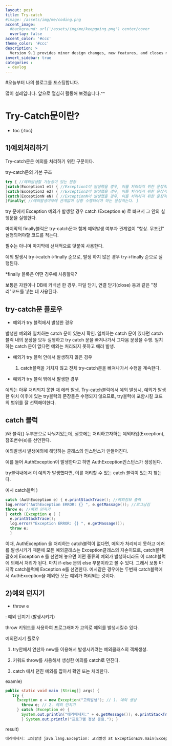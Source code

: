 ```yaml
---
layout: post
title: Try-catch
#image: /assets/img/me/coding.png
accent_image: 
  #background: url('/assets/img/me/keepgoing.png') center/cover
  overlay: false
accent_color: '#ccc'
theme_color: '#ccc'
description: >
  Version 9.1 provides minor design changes, new features, and closes multiple issues.
invert_sidebar: true
categories :
 - devlog
---
```


#오늘부터 나의 블로그를 포스팅합니다.

많이 설레입니다. 앞으로 열심히 활동해 보겠습니다.^^

# Try-Catch문이란?


* toc
{:toc}


## 1)예외처리하기

Try-catch문은 예외를 처리하기 위한 구문이다. 

try-catch문의 기본 구조 
~~~java
try { //예외발생할 가능성이 있는 문장 
}catch(Exception1 e1) { //Exception1이 발생했을 경우, 이를 처리하지 위한 문장적는다. //보통 이곳에 예외메세지를 출력하고 로그로 남김. 
}catch(Exception2 e2) { //Exception2이 발생했을 경우, 이를 처리하지 위한 문장적는다. 
}catch(ExceptionN eN) { //ExceptionN이 발생했을 경우, 이를 처리하지 위한 문장적는다. 
}finally{ //예외발생여부에 관계없이 상항 수행되어야 하는 문장적는다. }
~~~

try 문에서 Exception 예외가 발생할 경우 catch (Exception e) 로 빠져서 그 안의 실행문을 실행한다.

마지막의 finally블럭은 try-catch문과 함께 예외발생 여부과 관계없이 "항상. 무조건" 실행되어야할 코드를 적는다.

필수는 아니며 마지막에 선택적으로 덧붙여 사용한다.

예외 발생시 try->catch->finally 순으로,  발생 하지 않은 경우 try->finally 순으로 실행된다.  

 

*finally 블록은 어떤 경우에 사용할까?

 보통은 자원이나 DB에 커넥션 한 경우, 파일 닫기, 연결 닫기(close) 등과 같은 "정리"코드를 넣는 데 사용된다.



## try-catch문 플로우 
- 예외가 try 블럭에서 발생한 경우

 발생한 예외와 일치하는 catch 문이 있는지 확인. 
 일치하는 catch 문이 있다면 catch 블럭 내의 문장을 모두 실행하고 try catch 문을 빠져나가서 그다음 문장을 수행.
 일치하는 catch 문이 없다면 예외는 처리되지 못하고 에러 발생.
- 예외가 try 블럭 안에서 발생하지 않은 경우

  1. catch블럭을 거치지 않고 전체 try-catch문을 빠져나가서 수행을 계속한다. 

 

- 예외가 try 블럭 밖에서 발생한 경우

 예외는 아무 처리되지 못한 채 에러 발생.
Try-catch블럭에서 예외 발생시, 예외가 발생한 위치 이후에 있는 try블럭의 문장들은 수행되지 않으므로, try블럭에 포함시킬 코드의 범위를 잘 선택해야한다. 

## catch 블럭 
)와 블럭{} 두부분으로 나눠져있는데, 괄호에는 처리하고자하는 예외타입(Exception), 참조변수(e)를 선언한다.

예외발생시 발생예외에 해당하는 클래스의 인스턴스가 만들어진다.

예를 들어 AuthException이 발생한다고 하면 AuthException인스턴스가 생성된다. 

try블럭내에서 이 예외가 발생했다면, 이를 처리할 수 있는 catch 블럭이 있는지 찾는다. 

예시 catch블럭 )
~~~java 
catch (AuthException e) { e.printStackTrace(); //예외정보 출력 
log.error("AuthException ERROR: {} ", e.getMassage()); //로그남김 
throw e; //예외 던지기 
} catch (Exception e ) { 
  e.printStackTrace(); 
  log.error("Exception ERROR: {} ", e.getMassage()); 
  throw e; 
  }
~~~

 이때, AuthException 을 처리하는 catch블럭이 없다면, 예외가 처리되지 못하고 에러를 발생시키기 때문에
 모든 예외클래스는 Exception클래스의 자손이므로, catch블럭 괄호에 Exception e 를 선언해 놓으면 
 어떤 종류의 예외가 발생하더라도 이 catch블럭에 의해서 처리가 된다. 마치 if-else 문의 else 부분이라고 볼 수 있다.
 그래서 보통 마지막 catch블럭에 Exception e를 선언한다. 
 예시같은 경우에는 두번째 catch블럭에서 AuthException을 제외한 모든 예외가 처리되는 것이다.


## 2)예외 던지기
* throw e

: 예외 던지기 (발생시키기)

throw 키워드를  사용하여 프로그래머가 고의로 예외를 발생시킬수 있다.

 

예외던지기 플로우 

1. try안에서 연산자 new를 이용해서 발생시키려는 예외클래스의 객체생성.

2. 키워드 throw를 사용해서 생성한 예외를 catch로 던진다. 

3. catch 에서 던진 예외를 잡아서 확인 또는 처리한다. 


examle)
```java 
public static void main (String[] args) {
   try { 
     Exception e = new Exception("고의발생"); // 1. 예외 생성 
       throw e; // 2. 예외 던지기 
     } catch (Exception e) { 
       System.out.println("에러메세지:" + e.getMessage()); e.printStackTrace(); //예외정보 출력 
       } System.out.println("프로그램 정상 종료."); }
```
result) 
```c
에러메세지: 고의발생 java.lang.Exception: 고의발생 at ExceptionEx9.main(ExceptionEx9.java:4) 프로그램 정상 종료.

```

